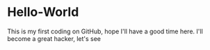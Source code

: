 # Hello-World
This is my first coding on GitHub, hope I'll have a good time here. I'll become a great hacker, let's see
